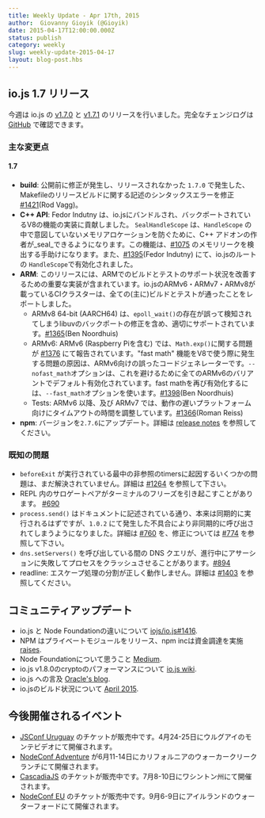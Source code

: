 ```yaml
---
title: Weekly Update - Apr 17th, 2015
author:  Giovanny Gioyik (@Gioyik)
date: 2015-04-17T12:00:00.000Z
status: publish
category: weekly
slug: weekly-update-2015-04-17
layout: blog-post.hbs
---
```



<!--
# io.js 1.7 releases
-->

## io.js 1.7 リリース

<!--
This week we had two io.js releases [v1.7.0](https://iojs.org/dist/v1.7.0/) and [v1.7.1](https://iojs.org/dist/v1.7.1/), complete changelog can be found [on GitHub](https://github.com/iojs/io.js/blob/v1.x/CHANGELOG.md).
-->

今週は io.js の [v1.7.0](https://iojs.org/dist/v1.7.0/) と [v1.7.1](https://iojs.org/dist/v1.7.1/) のリリースを行いました。完全なチェンジログは [GitHub](https://github.com/iojs/io.js/blob/v1.x/CHANGELOG.md) で確認できます。

<!--
### Notable changes
-->

### 主な変更点

#### 1.7

<!--
* **build**: A syntax error in the Makefile for release builds caused 1.7.0 to be DOA and unreleased. (Rod Vagg) [#1421](https://github.com/iojs/io.js/pull/1421).
* **C++ API**: Fedor Indutny contributed a feature to V8 which has been backported to the V8 bundled in io.js. `SealHandleScope` allows a C++ add-on author to _seal_ a `HandleScope` to prevent further, unintended allocations within it. Currently only enabled for debug builds of io.js. This feature helped detect the leak in [#1075](https://github.com/iojs/io.js/issues/1075) and is now activated on the root `HandleScope` in io.js. (Fedor Indutny) [#1395](https://github.com/iojs/io.js/pull/1395).
* **ARM**: This release includes significant work to improve the state of ARM support for builds and tests. The io.js CI cluster's ARMv6, ARMv7 and ARMv8 build servers are now all (mostly) reporting passing builds and tests.
  * ARMv8 64-bit (AARCH64) is now properly supported, including a backported fix in libuv that was mistakenly detecting the existence of `epoll_wait()`. (Ben Noordhuis) [#1365](https://github.com/iojs/io.js/pull/1365).
  * ARMv6: [#1376](https://github.com/iojs/io.js/issues/1376) reported a problem with `Math.exp()` on ARMv6 (including Raspberry Pi). The culprit is erroneous codegen for ARMv6 when using the "fast math" feature of V8. `--nofast_math` has been turned on for all ARMv6 variants by default to avoid this, fast math can be turned back on with `--fast_math`. (Ben Noordhuis) [#1398](https://github.com/iojs/io.js/pull/1398).
  * Tests: timeouts have been tuned specifically for slower platforms, detected as ARMv6 and ARMv7. (Roman Reiss) [#1366](https://github.com/iojs/io.js/pull/1366).
* **npm**: Upgrade npm to 2.7.6. See the [release notes](https://github.com/npm/npm/releases/tag/v2.7.6) for details.
-->

* **build**: 公開前に修正が発生し、リリースされなかった `1.7.0` で発生した、Makefileのリリースビルドに関する記述のシンタックスエラーを修正 [#1421](https://github.com/iojs/io.js/pull/1421)(Rod Vagg)。
* **C++ API**: Fedor Indutny は、io.jsにバンドルされ、バックポートされているV8の機能の実装に貢献しました。 `SealHandleScope` は、`HandleScope` の中で意図していないメモリアロケーションを防ぐために、C++ アドオンの作者が_seal_できるようになります。この機能は、[#1075](https://github.com/iojs/io.js/issues/1075) のメモリリークを検出する手助けになります。また、[#1395](https://github.com/iojs/io.js/pull/1395)(Fedor Indutny) にて、io.jsのルートの `HandleScope`で有効化されました。
* **ARM**: このリリースには、ARMでのビルドとテストのサポート状況を改善するための重要な実装が含まれています。io.jsのARMv6・ARMv7・ARMv8が載っているCIクラスターは、全ての(主に)ビルドとテストが通ったことをレポートしました。
  * ARMv8 64-bit (AARCH64) は、`epoll_wait()`の存在が誤って検知されてしまうlibuvのバックポートの修正を含め、適切にサポートされています。[#1365](https://github.com/iojs/io.js/pull/1365)(Ben Noordhuis)
  * ARMv6: ARMv6 (Raspberry Piを含む) では、`Math.exp()`に関する問題が [#1376](https://github.com/iojs/io.js/pull/1376) にて報告されています。"fast math" 機能をV8で使う際に発生する問題の原因は、ARMv6向けの誤ったコードジェネレーターです。`--nofast_math`オプションは、これを避けるために全てのARMv6のバリアントでデフォルト有効化されています。fast mathを再び有効化するには、`--fast_math`オプションを使います。[#1398](https://github.com/iojs/io.js/pull/1398)(Ben Noordhuis)
  * Tests: ARMv6 以降、及び ARMv7 では、動作の遅いプラットフォーム向けにタイムアウトの時間を調整しています。[#1366](https://github.com/iojs/io.js/pull/1366)(Roman Reiss)
* **npm**: バージョンを`2.7.6`にアップデート。詳細は [release notes](https://github.com/npm/npm/releases/tag/v2.7.6) を参照してください。


<!--
### Known issues
-->

### 既知の問題

<!--
* Some problems with unreferenced timers running during `beforeExit` are still to be resolved. See [#1264](https://github.com/iojs/io.js/issues/1264).
* Surrogate pair in REPL can freeze terminal [#690](https://github.com/iojs/io.js/issues/690)
* `process.send()` is not synchronous as the docs suggest, a regression introduced in 1.0.2, see [#760](https://github.com/iojs/io.js/issues/760) and fix in [#774](https://github.com/iojs/io.js/issues/774)
* Calling `dns.setServers()` while a DNS query is in progress can cause the process to crash on a failed assertion [#894](https://github.com/iojs/io.js/issues/894)
* readline: split escapes are processed incorrectly, see [#1403](https://github.com/iojs/io.js/issues/1403)
-->

* `beforeExit` が実行されている最中の非参照のtimersに起因するいくつかの問題は、まだ解決されていません。詳細は [#1264](https://github.com/iojs/io.js/issues/1264) を参照して下さい。
* REPL 内のサロゲートペアがターミナルのフリーズを引き起こすことがあります。 [#690](https://github.com/iojs/io.js/issues/690)
* `process.send()` はドキュメントに記述されている通り、本来は同期的に実行されるはずですが、`1.0.2` にて発生した不具合により非同期的に呼び出されてしまうようになりました。詳細は [#760](https://github.com/iojs/io.js/issues/760) を、修正については [#774](https://github.com/iojs/io.js/issues/774) を参照して下さい。
* `dns.setServers()` を呼び出している間の DNS クエリが、進行中にアサーションに失敗してプロセスをクラッシュさせることがあります。[#894](https://github.com/iojs/io.js/issues/894)
* readline: エスケープ処理の分割が正しく動作しません。詳細は [#1403](https://github.com/iojs/io.js/issues/1403) を参照してください。

<!--
### Community Updates
-->

## コミュニティアップデート

<!--
* Difference between io.js and The Node Foundation [iojs/io.js#1416](https://github.com/iojs/io.js/issues/1416).
* NPM launches private modules and npm inc [raises](http://techcrunch.com/2015/04/14/popular-javascript-package-manager-npm-raises-8m-launches-private-modules/).
* Thoughts of Node.js Foundation on [Medium](https://medium.com/@programmer/thoughts-on-node-foundation-abcf86c72786).
* io.js v1.8.0 crypto performance on [io.js wiki](https://github.com/iojs/io.js/wiki/Crypto-Performance-Notes-for-OpenSSL-1.0.2a-on-iojs-v1.8.0).
* io.js mention on [Oracle's blog](https://blogs.oracle.com/java-platform-group/entry/node_js_and_io_js).
* State of the io.js Build [April 2015](https://github.com/iojs/build/issues/77)
-->

* io.js と Node Foundationの違いについて [iojs/io.js#1416](https://github.com/iojs/io.js/issues/1416).
* NPM はプライベートモジュールをリリース、npm incは資金調達を実施 [raises](http://techcrunch.com/2015/04/14/popular-javascript-package-manager-npm-raises-8m-launches-private-modules/).
* Node Foundationについて思うこと [Medium](https://medium.com/@programmer/thoughts-on-node-foundation-abcf86c72786).
* io.js v1.8.0のcryptoのパフォーマンスについて [io.js wiki](https://github.com/iojs/io.js/wiki/Crypto-Performance-Notes-for-OpenSSL-1.0.2a-on-iojs-v1.8.0).
* io.js への言及 [Oracle's blog](https://blogs.oracle.com/java-platform-group/entry/node_js_and_io_js).
* io.jsのビルド状況について [April 2015](https://github.com/iojs/build/issues/77).

<!--
### Upcoming Events
-->

## 今後開催されるイベント

<!--
* [JSConf Uruguay](http://jsconf.uy) tickets are on sale, April 24th & 25th at Montevideo, Uruguay
* [NodeConf Adventure](http://nodeconf.com/) tickets are on sale, June 11th - 14th at Walker Creek Ranch, CA
* [CascadiaJS](http://2015.cascadiajs.com/) tickets are on sale, July 8th - 10th at Washington State
* [NodeConf EU](http://nodeconf.eu/) tickets are on sale, September 6th - 9th at Waterford, Ireland
-->

* [JSConf Uruguay](http://jsconf.uy) のチケットが販売中です。4月24-25日にウルグアイのモンテビデオにて開催されます。
* [NodeConf Adventure](http://nodeconf.com/) が6月11-14日にカリフォルニアのウォーカークリークランチにて開催されます。
* [CascadiaJS](http://2015.cascadiajs.com/) のチケットが販売中です。7月8-10日にワシントン州にて開催されます。
* [NodeConf EU](http://nodeconf.eu/) のチケットが販売中です。9月6-9日にアイルランドのウォーターフォードにて開催されます。
